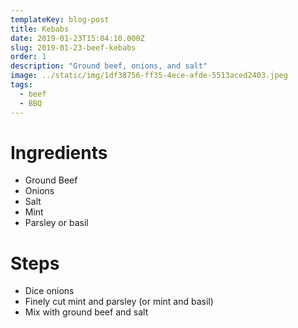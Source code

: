 ```yaml
---
templateKey: blog-post
title: Kebabs
date: 2019-01-23T15:04:10.000Z
slug: 2019-01-23-beef-kebabs
order: 1
description: "Ground beef, onions, and salt"
image: ../static/img/1df38756-ff35-4ece-afde-5513aced2403.jpeg
tags:
  - beef
  - BBQ
---
```


# Ingredients

- Ground Beef
- Onions
- Salt
- Mint
- Parsley or basil

# Steps

- Dice onions
- Finely cut mint and parsley (or mint and basil)
- Mix with ground beef and salt
